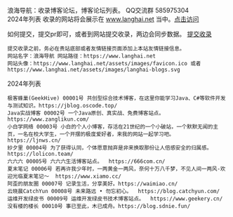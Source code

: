 浪海导航：收录博客论坛，博客论坛列表。   QQ交流群 585975304  
2024年列表 收录的网站将会展示在 www.langhai.net 当中。[点击访问](http://www.langhai.net)

如何提交，提交pr即可，或者到网站提交收录，两边会同步数据。  [提交收录](http://www.langhai.net/langhai/langhai-2024/langhai-record.html)  

```
提交收录之前，务必在贵站底部或者友情链接页面添加上本站友情链接信息。
网站名字：浪海导航 网站路径：https://www.langhai.net
网站头像：https://www.langhai.net/assets/images/favicon.ico 或者 https://www.langhai.net/assets/images/langhai-blogs.svg
```

2024年列表  

```
极客蜂巢(GeekHive) 00001号 共创型综合技术博客，在这里你能学习Java、C#等软件开发与测试知识。https://jblog.oscode.top/  
Java实战博客 00002号 一个Java原创、真实战、免费博客站点。 https://www.zanglikun.com/  
小白学网络 00003号 小白的个人小博客，存活在21世纪的一个小破站，一个默默无闻的主页，一名在校大学生，一个开摆的极度爱好者，来我的网站一起学习吧。 https://ljnws.cn/  
紗夕里 00004号 为了获得认同，个体愿意抛弃是非来换取那份让人倍感安全的归属感。 https://lolicon.team/   
六六六 00005号 六六六生活博客站点。  https://666com.cn/  
夏末笔记 00006号 若再许我少年时，一两黄金一两风，奈何十万八千梦，不见人间一两风-欢迎光临夏末笔记～  https://www.xiamo.cc/  
阿歪的朋友圈 00007号 记录生活，分享美好。https://waimiao.cn/  
云晓晨CatchYun 00008号 未来路远 • 勿忘初心。  https://blog.catchyun.com/  
运维开发绿皮书 00009号 运维开发绿皮书技术博客站点。  https://www.geekery.cn/  
没有楼的楼长 00010号 事已至此，木已成舟。https://blog.sdnie.fun/
```

